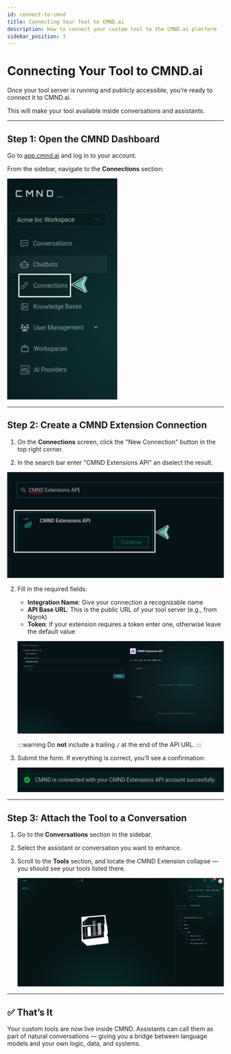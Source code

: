 ```yaml
---
id: connect-to-cmnd
title: Connecting Your Tool to CMND.ai
description: How to connect your custom tool to the CMND.ai platform
sidebar_position: 3
---
```


# Connecting Your Tool to CMND.ai

Once your tool server is running and publicly accessible, you’re ready to connect it to CMND.ai.

This will make your tool available inside conversations and assistants.

---

## Step 1: Open the CMND Dashboard

Go to [app.cmnd.ai](https://app.cmnd.ai) and log in to your account.

From the sidebar, navigate to the **Connections** section:

![Connections Sidebar](../../../static/img/integrations/connections.png)

---

## Step 2: Create a CMND Extension Connection

1. On the **Connections** screen, click the "New Connection" button in the top right corner.

2. In the search bar enter "CMND Extensions API" an dselect the result.

![CMND Extensions API](../../../static/img/integrations/cmnd-extensions-api.png)

2. Fill in the required fields:

   - **Integration Name**: Give your connection a recognizable name
   - **API Base URL**: This is the public URL of your tool server (e.g., from Ngrok)
   - **Token**: If your extension requires a token enter one, otherwise leave the default value

   ![Fields to Create New Connections](../../../static/img/integrations/create-new-connection.png)

   :::warning
   Do **not** include a trailing `/` at the end of the API URL.
   :::

3. Submit the form. If everything is correct, you’ll see a confirmation:

   ![Tool Added](../../../static/img/integrations/tool-added.png)

---

## Step 3: Attach the Tool to a Conversation

1. Go to the **Conversations** section in the sidebar.
2. Select the assistant or conversation you want to enhance.
3. Scroll to the **Tools** section, and locate the CMND Extension collapse — you should see your tools listed there.

   ![Tool Selection](../../../static/img/integrations/tool-selection.png)

---

## ✅ That’s It

Your custom tools are now live inside CMND. Assistants can call them as part of natural conversations — giving you a bridge between language models and your own logic, data, and systems.
